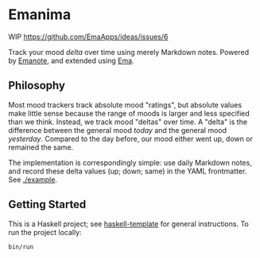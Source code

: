 # Emanima

WIP https://github.com/EmaApps/ideas/issues/6

Track your mood *delta* over time using merely Markdown notes. Powered by [Emanote](https://github.com/EmaApps/emanote), and extended using [Ema](https://ema.srid.ca).

## Philosophy

Most mood trackers track absolute mood "ratings", but absolute values make little sense because the range of moods is larger and less specified than we think. Instead, we track mood "deltas" over time. A "delta" is the difference between the general mood _today_ and the general mood *yesterday*. Compared to the day before, our mood either went up, down or remained the same.

The implementation is correspondingly simple: use daily Markdown notes, and record these delta values (up; down; same) in the YAML frontmatter. See [./example](./example).

## Getting Started

This is a Haskell project; see [haskell-template](https://github.com/srid/haskell-template) for general instructions. To run the project locally:

```
bin/run
```